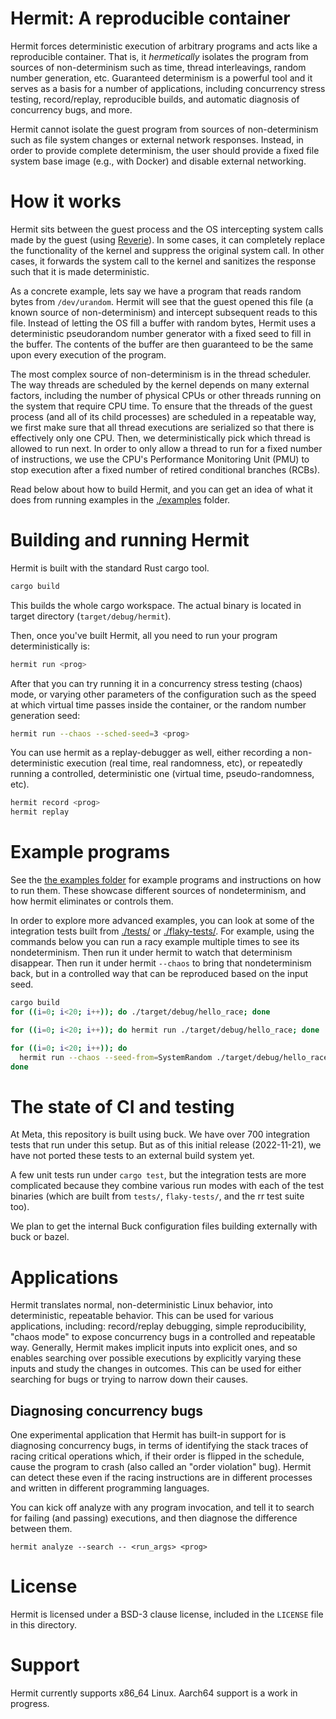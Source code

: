 # Hermit: A reproducible container

Hermit forces deterministic execution of arbitrary programs and acts like a
reproducible container. That is, it *hermetically* isolates the program from
sources of non-determinism such as time, thread interleavings, random number
generation, etc. Guaranteed determinism is a powerful tool and it serves as a
basis for a number of applications, including concurrency stress testing,
record/replay, reproducible builds, and automatic diagnosis of concurrency bugs,
and more.

Hermit cannot isolate the guest program from sources of non-determinism such as
file system changes or external network responses. Instead, in order to provide
complete determinism, the user should provide a fixed file system base image
(e.g., with Docker) and disable external networking.

# How it works

Hermit sits between the guest process and the OS intercepting system calls made
by the guest (using [Reverie][]). In some cases, it can completely replace the
functionality of the kernel and suppress the original system call. In other
cases, it forwards the system call to the kernel and sanitizes the response such
that it is made deterministic.

As a concrete example, lets say we have a program that reads random bytes from
`/dev/urandom`. Hermit will see that the guest opened this file (a known source
of non-determinism) and intercept subsequent reads to this file. Instead of
letting the OS fill a buffer with random bytes, Hermit uses a deterministic
pseudorandom number generator with a fixed seed to fill in the buffer. The
contents of the buffer are then guaranteed to be the same upon every execution
of the program.

The most complex source of non-determinism is in the thread scheduler. The way
threads are scheduled by the kernel depends on many external factors, including
the number of physical CPUs or other threads running on the system that require
CPU time. To ensure that the threads of the guest process (and all of its child
processes) are scheduled in a repeatable way, we first make sure that all thread
executions are serialized so that there is effectively only one CPU. Then, we
deterministically pick which thread is allowed to run next. In order to only
allow a thread to run for a fixed number of instructions, we use the CPU's
Performance Monitoring Unit (PMU) to stop execution after a fixed number of
retired conditional branches (RCBs).

Read below about how to build Hermit, and you can get an idea of what it does
from running examples in the [./examples](./examples) folder.

[Reverie]: https://github.com/facebookexperimental/reverie

# Building and running Hermit

Hermit is built with the standard Rust cargo tool.

```bash
cargo build
```
This builds the whole cargo workspace. The actual binary is located in target
directory (`target/debug/hermit`).

Then, once you've built Hermit, all you need to run your program
deterministically is:

```bash
hermit run <prog>
```

After that you can try running it in a concurrency stress testing (chaos) mode,
or varying other parameters of the configuration such as the speed at which
virtual time passes inside the container, or the random number generation seed:

```bash
hermit run --chaos --sched-seed=3 <prog>
```

You can use hermit as a replay-debugger as well, either recording a
non-deterministic execution (real time, real randomness, etc), or repeatedly
running a controlled, deterministic one (virtual time, pseudo-randomness, etc).

```bash
hermit record <prog>
hermit replay
```

# Example programs

See the [the examples folder](./examples/README.md) for example programs and
instructions on how to run them.  These showcase different sources of
nondeterminism, and how hermit eliminates or controls them.

In order to explore more advanced examples, you can look at some of
the integration tests built from [./tests/](./tests/) or [./flaky-tests/](./tests/).
For example, using the commands below you can run a racy example
multiple times to see its nondeterminism.  Then run it under hermit to
watch that determinism disappear.  Then run it under hermit `--chaos`
to bring that nondeterminism back, but in a controlled way that can be
reproduced based on the input seed.

```bash
cargo build
for ((i=0; i<20; i++)); do ./target/debug/hello_race; done

for ((i=0; i<20; i++)); do hermit run ./target/debug/hello_race; done

for ((i=0; i<20; i++)); do
  hermit run --chaos --seed-from=SystemRandom ./target/debug/hello_race;
done
```

# The state of CI and testing

At Meta, this repository is built using buck.  We have over 700 integration
tests that run under this setup. But as of this initial release (2022-11-21), we
have not ported these tests to an external build system yet.

A few unit tests run under `cargo test`, but the integration tests are more
complicated because they combine various run modes with each of the test
binaries (which are built from `tests/`, `flaky-tests/`, and the rr test suite
too).

We plan to get the internal Buck configuration files building externally with
buck or bazel.

# Applications

Hermit translates normal, non-deterministic Linux behavior, into deterministic,
repeatable behavior. This can be used for various applications, including:
record/replay debugging, simple reproducibility, "chaos mode" to expose
concurrency bugs in a controlled and repeatable way. Generally, Hermit makes
implicit inputs into explicit ones, and so enables searching over possible
executions by explicitly varying these inputs and study the changes in outcomes.
This can be used for either searching for bugs or trying to narrow down their
causes.

## Diagnosing concurrency bugs

One experimental application that Hermit has built-in support for is diagnosing
concurrency bugs, in terms of identifying the stack traces of racing critical
operations which, if their order is flipped in the schedule, cause the program
to crash (also called an "order violation" bug). Hermit can detect these even if
the racing instructions are in different processes and written in different
programming languages.

You can kick off analyze with any program invocation, and tell it to search for
failing (and passing) executions, and then diagnose the difference between them.

```
hermit analyze --search -- <run_args> <prog>
```

# License

Hermit is licensed under a BSD-3 clause license, included in the `LICENSE` file
in this directory.

# Support

Hermit currently supports x86_64 Linux. Aarch64 support is a
work in progress.
